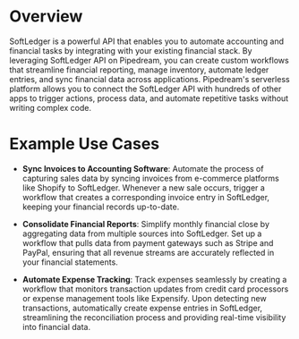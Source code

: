 # Overview

SoftLedger is a powerful API that enables you to automate accounting and financial tasks by integrating with your existing financial stack. By leveraging SoftLedger API on Pipedream, you can create custom workflows that streamline financial reporting, manage inventory, automate ledger entries, and sync financial data across applications. Pipedream's serverless platform allows you to connect the SoftLedger API with hundreds of other apps to trigger actions, process data, and automate repetitive tasks without writing complex code.

# Example Use Cases

- **Sync Invoices to Accounting Software**: Automate the process of capturing sales data by syncing invoices from e-commerce platforms like Shopify to SoftLedger. Whenever a new sale occurs, trigger a workflow that creates a corresponding invoice entry in SoftLedger, keeping your financial records up-to-date.

- **Consolidate Financial Reports**: Simplify monthly financial close by aggregating data from multiple sources into SoftLedger. Set up a workflow that pulls data from payment gateways such as Stripe and PayPal, ensuring that all revenue streams are accurately reflected in your financial statements.

- **Automate Expense Tracking**: Track expenses seamlessly by creating a workflow that monitors transaction updates from credit card processors or expense management tools like Expensify. Upon detecting new transactions, automatically create expense entries in SoftLedger, streamlining the reconciliation process and providing real-time visibility into financial data.
